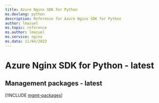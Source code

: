 ```yaml
---
title: Azure Nginx SDK for Python
ms.devlang: python
description: Reference for Azure Nginx SDK for Python
author: lmazuel
ms.topic: reference
ms.author: lmazuel
ms.service: nginx
ms.data: 11/04/2022
---
```

# Azure Nginx SDK for Python - latest

## Management packages - latest
[!INCLUDE [mgmt-packages](nginx-mgmt-index.md)]